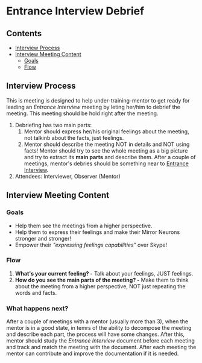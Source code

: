 # Entrance Interview Debrief <!-- omit in toc -->

## Contents <!-- omit in toc -->
- [Interview Process](#Interview-Process)
- [Interview Meeting Content](#Interview-Meeting-Content)
  - [Goals](#Goals)
  - [Flow](#Flow)

## Interview Process
This is meeting is designed to help under-training-mentor to get ready for leading an *Entrance Interview* meeting by leting her/him to debrief the meeting. This meeting should be hold right after the meeting.

1. Debriefing has two main parts: 
   1. Mentor should express her/his original feelings about the meeting, not talkinb about the facts, just feelings.
   2. Mentor should describe the meeting NOT in details and NOT using facts! Mentor should try to see the whole meeting as a big picture and try to extract its **main parts** and describe them. After a couple of meetings, mentor's debries should be something near to [Entrance Interview](/meetings/meeting-entrance-interview.md).
2. Attendees: Interviewer, Observer (Mentor)

## Interview Meeting Content
### Goals
- Help them see the meetings from a higher perspective.
- Help them to express their feelings and make their Mirror Neurons stronger and stronger!
- Empower their *"expressing feelings capabilities"* over Skype!

### Flow
1. **What's your current feeling? -** Talk about your feelings, JUST feelings.
2. **How do you see the main parts of the meeting? -** Make them to think about the meeting from a higher perspective, NOT just repeating the words and facts.

### What happens next?
After a couple of meetings with a mentor (usually more than 3), when the mentor is in a good state, in temrs of the ability to decompose the meeting and describe each part, the process will have some changes. After this, mentor should study the *Entrance Interview* document before each meeting and track and match the meeting with the document. After each meeting the mentor can contribute and improve the documentation if it is needed. 
